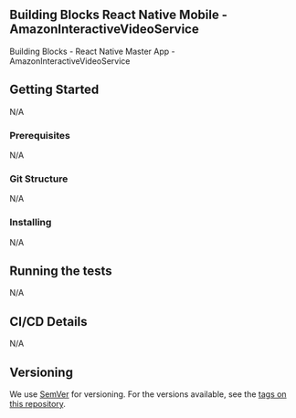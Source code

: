 ## Building Blocks React Native Mobile -  AmazonInteractiveVideoService

Building Blocks - React Native Master App - AmazonInteractiveVideoService

## Getting Started

N/A

### Prerequisites

N/A

### Git Structure

N/A
### Installing

N/A

## Running the tests

N/A

## CI/CD Details

N/A

## Versioning

We use [SemVer](http://semver.org/) for versioning. For the versions available, see the [tags on this repository](https://github.com/your/project/tags).